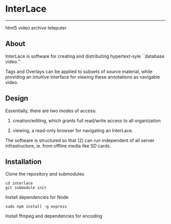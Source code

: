 # InterLace
---
html5 video archive teleputer

## About

InterLace is software for creating and distributing
hypertext-syle ``database video.''

Tags and Overlays can be applied to subsets of source material,
while providing an intuitive interface for viewing these annotations
as navigable video.

## Design

Essentially, there are two modes of access:

1. creation/editing, which grants full read/write access to all
   organization

2. viewing, a read-only browser for navigating an InterLace.

The software is structured so that (2) can run independent of all
server infrastructure, ie. from offline media like SD cards.


## Installation

Clone the repository and submodules

```git clone https://github.com/strob/interlace.git
cd interlace
git submodule init
```

Install dependencies for Node

```sudo apt-get install nodejs npm
sudo npm install -g express
```

Install ffmpeg and dependencies for encoding

```sudo apt-get install ffmpeg libfaac0 libx264-120 libvpx1
```